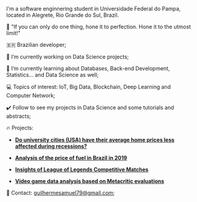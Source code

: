 I'm a software enginnering student in Universidade Federal do Pampa, located in Alegrete, Rio Grande do Sul, Brazil.

🎯 "If you can only do one thing, hone it to perfection. Hone it to the utmost limit!"

🇧🇷 Brazilian developer;

🔭 I’m currently working on Data Science projects;

🌱 I’m currently learning about Databases, Back-end Development, Statistics... and Data Science as well;

💻 Topics of interest: IoT, Big Data, Blockchain, Deep Learning and Computer Network;

✔️ Follow to see my projects in Data Science and some tutorials and abstracts;

🔥 Projects:

* **[Do university cities (USA) have their average home prices less affected during recessions?](https://github.com/guilhermesam/data-science/blob/master/coursera/Introduction_to_Data_Science/Assignment_4/Assignment_4.ipynb)**

* **[Analysis of the price of fuel in Brazil in 2019](https://github.com/guilhermesam/data-science/tree/master/projects/fuel_2019)**

* **[Insights of League of Legends Competitive Matches](https://github.com/guilhermesam/data-science/blob/master/projects/lol-analysis/storytelling.ipynb)**

* **[Video game data analysis based on Metacritic evaluations](https://github.com/guilhermesam/data-science/tree/master/projects/metacritic-2011_2019)**

💬 Contact: guilhermesamuel79@gmail.com;
